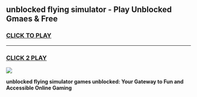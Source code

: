 
## unblocked flying simulator - Play Unblocked Gmaes & Free
<h3>
<a href="https://news.freeplayer.one?title=unblocked_flying_simulator&ref=23F">CLICK TO PLAY</a></h3>
<hr>

<h3>
<a href="https://news.freeplayer.one?title=unblocked_flying_simulator&ref=23F">CLICK 2 PLAY</a>
  
</h3>

<a href="https://news.freeplayer.one?title=unblocked_flying_simulator&ref=23F/"><img src="https://clearcache.store/games.png"></a>


**unblocked flying simulator games unblocked: Your Gateway to Fun and Accessible Online Gaming**
